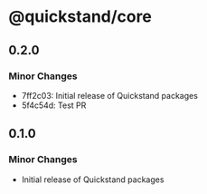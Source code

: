 # @quickstand/core

## 0.2.0

### Minor Changes

- 7ff2c03: Initial release of Quickstand packages
- 5f4c54d: Test PR

## 0.1.0

### Minor Changes

- Initial release of Quickstand packages
